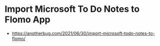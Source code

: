 
# Import Microsoft To Do Notes to Flomo App

- https://anotherbug.com/2021/06/30/import-microsoft-todo-notes-to-flomo/